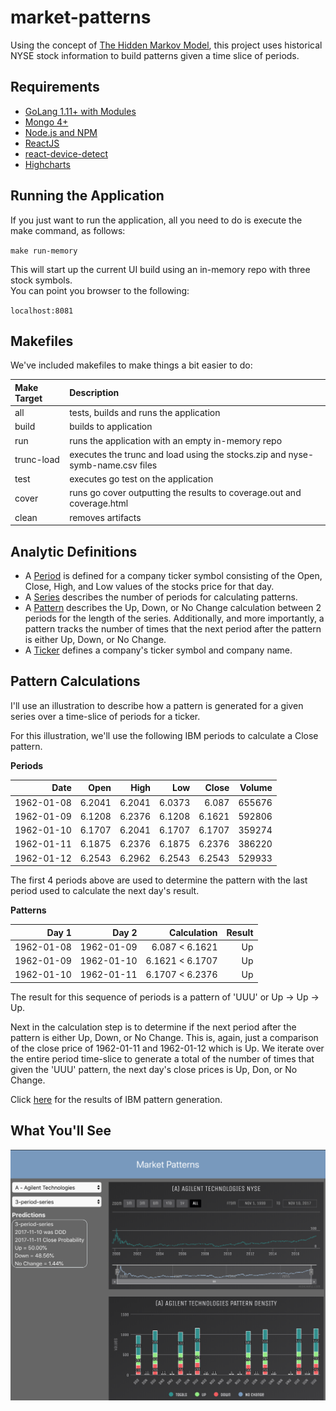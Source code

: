 # market-patterns

Using the concept of [The Hidden Markov Model](https://en.wikipedia.org/wiki/Hidden_Markov_model), this project uses historical NYSE stock information to build patterns given a time slice of periods.  

## Requirements

* [GoLang 1.11+ with Modules](https://golang.org/dl/)
* [Mongo 4+](https://www.mongodb.com/download-center/community)
* [Node.js and NPM](https://www.npmjs.com/get-npm)
* [ReactJS](https://www.codecademy.com/articles/react-setup-i)
* [react-device-detect](https://github.com/duskload/react-device-detect)
* [Highcharts](https://www.highcharts.com/docs/getting-started/install-from-npm)

## Running the Application

If you just want to run the application, all you need to do is execute the make command, as follows:

`make run-memory`

This will start up the current UI build using an in-memory repo with three stock symbols.  
You can point you browser to the following:

`localhost:8081`

## Makefiles

We've included makefiles to make things a bit easier to do:

| Make Target | Description |
|:------------|:------------|
|all| tests, builds and runs the application|
|build| builds to application|
|run| runs the application with an empty in-memory repo|
|trunc-load| executes the trunc and load using the stocks.zip and nyse-symb-name.csv files|
|test| executes go test on the application|
|cover| runs go cover outputting the results to coverage.out and coverage.html|
|clean| removes artifacts|

## Analytic Definitions

* A [Period](model/period.go) is defined for a company ticker symbol consisting of the Open, Close, High, and Low values of the stocks price for that day.  
* A [Series](model/series.go) describes the number of periods for calculating patterns.
* A [Pattern](model/pattern.go) describes the Up, Down, or No Change calculation between 2 periods for the length of the series.  Additionally, and more importantly, a pattern tracks the number of times that the next period after the pattern is either Up, Down, or No Change.
* A [Ticker](model/ticker.go) defines a company's ticker symbol and company name.

## Pattern Calculations

I'll use an illustration to describe how a pattern is generated for a given series over a time-slice of periods for a ticker.

For this illustration, we'll use the following IBM periods to calculate a Close pattern.

**Periods**

| Date     | Open | High | Low  | Close | Volume |
|---------:|-----:|-----:|-----:|------:|-------:|
|1962-01-08|6.2041|6.2041|6.0373|6.087  |655676  |
|1962-01-09|6.1208|6.2376|6.1208|6.1621 |592806  |
|1962-01-10|6.1707|6.2041|6.1707|6.1707 |359274  |
|1962-01-11|6.1875|6.2376|6.1875|6.2376 |386220  |
|1962-01-12|6.2543|6.2962|6.2543|6.2543 |529933  |

The first 4 periods above are used to determine the pattern with the last period used to calculate the next day's result.

**Patterns**

| Day 1    | Day 2    | Calculation     | Result |
|---------:|---------:|----------------:|-------:|
|1962-01-08|1962-01-09| 6.087 < 6.1621  | Up     |
|1962-01-09|1962-01-10| 6.1621 < 6.1707 | Up     |
|1962-01-10|1962-01-11| 6.1707 < 6.2376 | Up     |

The result for this sequence of periods is a pattern of 'UUU' or Up -> Up -> Up.

Next in the calculation step is to determine if the next period after the pattern is either Up, Down, or No Change. This is, again, just a comparison of the close price of 1962-01-11 and 1962-01-12 which is Up.  We iterate over the entire period time-slice to generate a total of the number of times that given the 'UUU' pattern, the next day's close prices is Up, Don, or No Change.

Click [here](output/ibm.md) for the results of IBM pattern generation.

## What You'll See

![Image](output/example.png)

